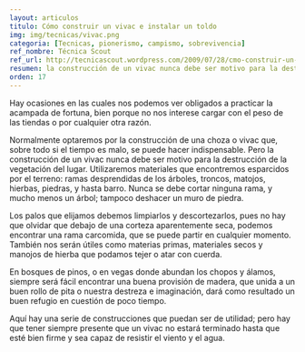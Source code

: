 ```yaml
---
layout: articulos
titulo: Cómo construir un vivac e instalar un toldo
img: img/tecnicas/vivac.png
categoria: [Tecnicas, pionerismo, campismo, sobrevivencia]
ref_nombre: Técnica Scout
ref_url: http://tecnicascout.wordpress.com/2009/07/28/cmo-construir-un-vivac-e-instalar-un-toldo/
resumen: la construcción de un vivac nunca debe ser motivo para la destrucción de la vegetación del lugar. Utilizaremos materiales que encontremos esparcidos por el terreno...
orden: 17
---
```

Hay ocasiones en las cuales nos podemos ver obligados a practicar la acampada de fortuna, bien porque no nos interese cargar con el peso de las tiendas o por cualquier otra razón.

Normalmente optaremos por la construcción de una choza o vivac que, sobre todo si el tiempo es malo, se puede hacer indispensable. Pero la construcción de un vivac nunca debe ser motivo para la destrucción de la vegetación del lugar. Utilizaremos materiales que encontremos esparcidos por el terreno: ramas desprendidas de los árboles, troncos, matojos, hierbas, piedras, y hasta barro. Nunca se debe cortar ninguna rama, y mucho menos un árbol; tampoco deshacer un muro de piedra.

<amp-img src="{{site.baseurl}}/img/tecnicas/vivac1.jpg" width="500" height="263" alt="Pasos para construir un vivac" layout="responsive" class="rounded"></amp-img>

Los palos que elijamos debemos limpiarlos y descortezarlos, pues no hay que olvidar que debajo de una corteza aparentemente seca, podemos encontrar una rama carcomida, que se puede partir en cualquier momento. También nos serán útiles como materias primas, materiales secos y manojos de hierba que podamos tejer o atar con cuerda.

En bosques de pinos, o en vegas donde abundan los chopos y álamos, siempre será fácil encontrar una buena provisión de madera, que unida a un buen rollo de pita o nuestra destreza e imaginación, dará como resultado un buen refugio en cuestión de poco tiempo.

Aquí hay una serie de construcciones que puedan ser de utilidad; pero hay que tener siempre presente que un vivac no estará terminado hasta que esté bien firme y sea capaz de resistir el viento y el agua.